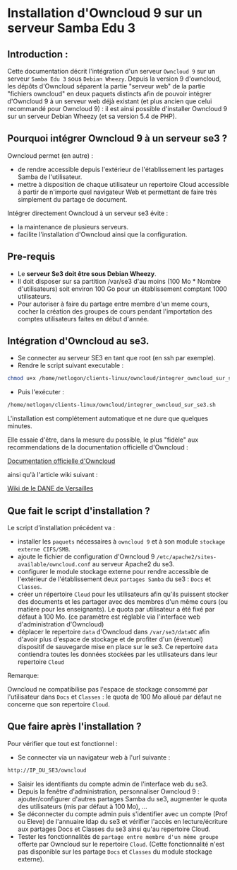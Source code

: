 # Installation d'Owncloud 9 sur un serveur Samba Edu 3

## Introduction :

Cette documentation décrit l'intégration d'un serveur `Owncloud 9` sur un serveur `Samba Edu 3` sous `Debian Wheezy`.
Depuis la version 9 d'owncloud, les dépôts d'Owncloud séparent la partie "serveur web" de la partie "fichiers owncloud" en deux paquets distincts
afin de pouvoir intégrer d'Owncloud 9 à un serveur web déjà existant (et plus ancien que celui recommandé pour Owncloud 9) : il est ainsi possible
d'installer Owncloud 9 sur un serveur Debian Wheezy (et sa version 5.4 de PHP).

## Pourquoi intégrer Owncloud 9 à un serveur se3 ?

Owncloud permet (en autre) :
* de rendre accessible depuis l'extérieur de l'établissement les partages Samba de l'utilisateur.
* mettre à disposition de chaque utilisateur un repertoire Cloud accessible à partir de n'importe quel navigateur Web et permettant de faire très 
simplement du partage de document.


Intégrer directement Owncloud à un serveur se3 évite : 
* la maintenance de plusieurs serveurs.
* facilite l'installation d'Owncloud ainsi que la configuration.


## Pre-requis

* Le  **serveur Se3 doit être sous Debian Wheezy**.
* Il doit disposer sur sa partition /var/se3 d'au moins (100 Mo * Nombre d'utilisateurs) soit environ 100 Go pour un établissement comptant 1000 utilisateurs.
* Pour autoriser à faire du partage entre membre d'un meme cours, cocher la création des groupes de cours pendant l'importation des comptes utilisateurs faites en début d'année.

## Intégration d'Owncloud au se3.

* Se connecter au serveur SE3 en tant que root (en ssh par exemple).
* Rendre le script suivant executable :

```sh
chmod u+x /home/netlogon/clients-linux/owncloud/integrer_owncloud_sur_se3.sh 
```

* Puis l'exécuter :
```sh
/home/netlogon/clients-linux/owncloud/integrer_owncloud_sur_se3.sh 
```

L'installation est complétement automatique et ne dure que quelques minutes.

Elle essaie d'être, dans la mesure du possible, le plus "fidèle" aux recommendations de la documentation officielle 
d'Owncloud :

[Documentation officielle d'Owncloud](https://doc.owncloud.org/server/9.0/admin_manual/)

ainsi qu'à l'article wiki suivant :

[Wiki de le DANE de Versailles](http://wiki.dane.ac-versailles.fr/index.php?title=Installer_un_serveur_owncloud_8_avec_l%27annuaire_du_se3)

## Que fait le script d'installation ?

Le script d'installation précédent va :
* installer les `paquets` nécessaires à `owncloud 9` et à son module `stockage externe CIFS/SMB`.
* ajoute le fichier de configuration d'Owncloud 9 `/etc/apache2/sites-available/owncloud.conf` au serveur Apache2 du se3.
* configurer le module stockage externe pour rendre accessible de l'extérieur de l'établissement deux `partages Samba` 
du se3 : `Docs` et `Classes`.
* créer un répertoire `Cloud` pour les utilisateurs afin qu'ils puissent stocker des documents et les partager avec 
des membres d'un même cours (ou matière pour les enseignants). Le quota par utilisateur a été fixé par défaut à 100 Mo.
(ce paramètre est réglable via l'interface web d'administration d'Owncloud)
* déplacer le repertoire `data` d'Owncloud dans `/var/se3/dataOC` afin d'avoir plus d'espace de stockage 
et de profiter d'un (éventuel) dispositif de sauvegarde mise en place sur le se3. Ce repertoire `data`
contiendra toutes les données stockées par les utilisateurs dans leur repertoire `Cloud`

Remarque:

Owncloud ne compatibilise pas l'espace de stockage consommé par l'utilisateur dans `Docs` et `Classes` : le
quota de 100 Mo alloué par défaut ne concerne que son repertoire `Cloud`.

## Que faire après l'installation ?

Pour vérifier que tout est fonctionnel :
* Se connecter via un navigateur web à l'url suivante :
```sh
http://IP_DU_SE3/owncloud
```
* Saisir les identifiants du compte admin de l'interface web du se3.
* Depuis la fenêtre d'administration, personnaliser Owncloud 9 : ajouter/configurer d'autres partages Samba du se3, 
augmenter le quota des utilisateurs (mis par défaut à 100 Mo), ...
* Se déconnecter du compte admin puis s'identifier avec un compte (Prof ou Eleve) de l'annuaire ldap du se3 et 
vérifier l'accès en lecture/écriture aux partages Docs et Classes du se3 ainsi qu'au repertoire Cloud.
* Tester les fonctionnalités de `partage entre membre d'un même groupe` offerte par Owncloud sur le repertoire `Cloud`.
(Cette fonctionnalité n'est pas disponible sur les partage `Docs` et `Classes` du module stockage externe).
